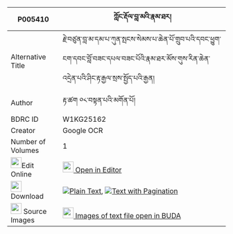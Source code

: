 |P005410|ཀློང་རྡོལ་བླ་མའི་རྣམ་ཐར། 
| --- | --- 
|Alternative Title |རྗེ་བཙུན་བླ་མ་དམ་པ་ཀུན་སྤངས་སེམས་པ་ཆེན་པོ་གྲུབ་པའི་དབང་ཕྱུག་ངག་དབང་བློ་བཟང་དཔལ་བཟང་པོའི་རྣམ་ཐར་མོས་གུས་རིན་ཆེན་འདྲེན་པའི་ཤིང་རྟ་རྒྱལ་སྲས་སྤྱོད་པའི་རྒྱན།
|Author| རྟ་ཚག ༠༨་བསྟན་པའི་མགོན་པོ།
|BDRC ID | W1KG25162
|Creator | Google OCR
|Number of Volumes| 1
|<img width="25" src="https://img.icons8.com/color/25/000000/edit-property.png">Edit Online| [<img width="25" src="https://avatars.githubusercontent.com/u/45091458?s=200&v=4"> Open in Editor](http://editor.openpecha.org/P005410)
|<img width="25" src="https://img.icons8.com/fluent/48/000000/download-2.png"/>  Download | [![](https://img.icons8.com/color/20/000000/txt.png)Plain Text](https://github.com/Openpecha/P005410/releases/download/v1/longdol_lama_i_namtar_plain_P005410.zip), [![](https://img.icons8.com/color/20/000000/txt.png)Text with Pagination](https://github.com/Openpecha/P005410/releases/download/v1/longdol_lama_i_namtar_pages_P005410.zip)
|<img width="25" src="https://img.icons8.com/plasticine/100/000000/pictures-folder.png"/>  Source Images | [<img width="25" src="https://library.bdrc.io/icons/BUDA-small.svg"> Images of text file open in BUDA](https://library.bdrc.io/show/bdr:W1KG25162)
